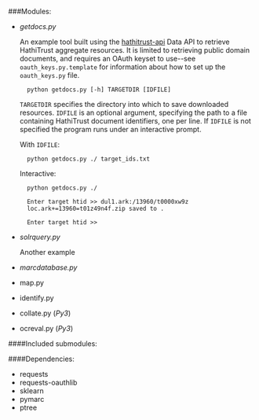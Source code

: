 

###Modules:
* _getdocs.py_

	An example tool built using the [hathitrust-api][ht api] Data API to retrieve HathiTrust aggregate resources. It is limited to retrieving public domain documents, and requires an OAuth keyset to use--see `oauth_keys.py.template` for information about how to set up the `oauth_keys.py` file.

		python getdocs.py [-h] TARGETDIR [IDFILE]

	`TARGETDIR` specifies the directory into which to save downloaded resources. `IDFILE` is an optional argument, specifying the path to a file containing HathiTrust document identifiers, one per line. If `IDFILE` is not specified the program runs under an interactive prompt.

	With `IDFILE`:
		
		python getdocs.py ./ target_ids.txt
		
	Interactive:
		
		python getdocs.py ./ 

		Enter target htid >> dul1.ark:/13960/t0000xw9z
		loc.ark+=13960=t01z49n4f.zip saved to .

		Enter target htid >>


* _solrquery.py_
	
	Another example 
* _marcdatabase.py_
* map.py
* identify.py
* collate.py (*Py3*)
* ocreval.py (*Py3*)

[ht api]: github.com/rlmv/hathitrust-api

####Included submodules: 


####Dependencies:
* requests
* requests-oauthlib
* sklearn
* pymarc
* ptree

